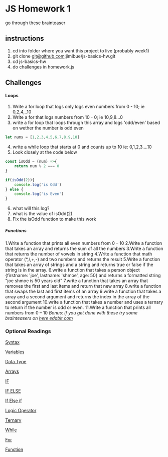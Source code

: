 # JS Homework 1
 go through these brainteaser

## instructions
1. cd into folder where you want this project to live (probably week1)
2. git clone git@github.com:jimibue/js-basics-hw.git
3. cd js-basics-hw
4. do challenges in homework.js

## Challenges

#### Loops
1. Write a for loop that logs only logs even numbers from 0 - 10; ie 0,2,4,..10
2. Write a for that logs numbers from 10 - 0; ie 10,9,8...0
3. write a for loop that loops through this array and logs 'odd/even' based on wether the number is odd even

```javascript
let nums = [1,2,3,4,5,6,7,8,9,10]
```
4. write a while loop that starts at 0 and counts up to 10 ie: 0,1,2,3....10
5. Look closely at the code below

```javascript
const isOdd = (num) =>{
    return num % 2 === 0
}

if(isOdd(2)){
    console.log('is Odd')
} else {
    console.log('is Even')
}
```
6. what will this log?
7. what is the value of isOdd(2) 
8. Fix the isOdd function to make this work

##### Functions
1.Write a function that prints all even numbers from 0 – 10
2.Write a function that takes an array and returns the sum of all the numbers
3.Write a function that returns the number of vowels in string
4.Write a function that math operator (*,/,+,-) and two numbers and returns the result
5.Write a function that takes an array of strings and a string and returns true or false if the string is in the array.
6.write a function that takes a person object {firstname: 'joe', lastname: 'shmoe', age: 50} and returns a formatted string "joe shmoe is 50 years old"
7.write a function that takes an array that removes the first and last items and return that new array
8.write a function that swaps the last and first items of an array 
9.write a function that takes a array and a second argument and returns the index in the array of the second argument
10.write a function that takes a number and uses a ternary to return if the number is odd or even.
11.Write a function that prints all  numbers from 0 – 10
*Bonus: if you get done with these try some brainteasers on [here edabit.com](edabit.com)*

### Optional Readings

 [Syntax](https://www.javascripttutorial.net/javascript-syntax/)

 [Variables](https://www.javascripttutorial.net/javascript-variables/)

 [Data Type](https://www.javascripttutorial.net/javascript-data-types/)

 [Arrays](https://www.javascripttutorial.net/javascript-array/)

 [IF](https://www.javascripttutorial.net/javascript-if/)

 [IF ELSE](https://www.javascripttutorial.net/javascript-if-else/)

 [If Else if](https://www.javascripttutorial.net/javascript-if-else-if/)

 [Logic Operator](https://www.javascripttutorial.net/javascript-logical-operators/)

 [Ternary](https://www.javascripttutorial.net/javascript-ternary-operator/)

 [While](https://www.javascripttutorial.net/javascript-while-loop/)

 [For](https://www.javascripttutorial.net/javascript-for-loop/)

 [Function](https://www.javascripttutorial.net/javascript-function/)